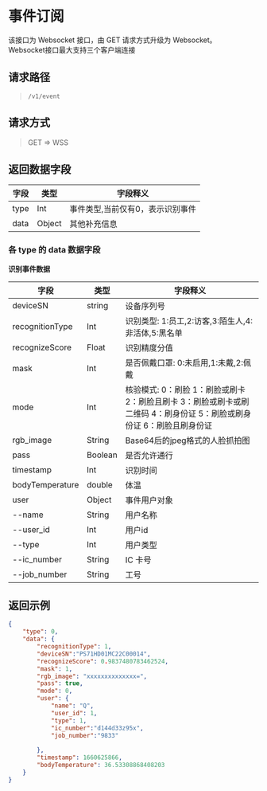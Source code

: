 # 事件订阅

该接口为 Websocket 接口，由 GET 请求方式升级为 Websocket。<br>Websocket接口最大支持三个客户端连接

## 请求路径

> `​/v1​/event`

## 请求方式

> GET => WSS

## 返回数据字段

| 字段 | 类型   | 字段释义                         |
| ---- | ------ | -------------------------------- |
| type | Int    | 事件类型,当前仅有0，表示识别事件 |
| data | Object | 其他补充信息                     |

### 各 type 的 data 数据字段

**识别事件数据**

| 字段            | 类型    | 字段释义                                                     |
| --------------- | ------- | ------------------------------------------------------------ |
| deviceSN        | string  | 设备序列号                                                   |
| recognitionType | Int     | 识别类型: 1:员工,2:访客,3:陌生人,4:非活体,5:黑名单 |
| recognizeScore  | Float   | 识别精度分值                                                 |
| mask            | Int     | 是否佩戴口罩: 0:未启用,1:未戴,2:佩戴                         |
| mode            | Int     | 核验模式:  0：刷脸 1：刷脸或刷卡 2：刷脸且刷卡 3：刷脸或刷卡或刷二维码 4：刷身份证 5：刷脸或刷身份证 6：刷脸且刷身份证 |
| rgb_image       | String  | Base64后的jpeg格式的人脸抓拍图                               |
| pass            | Boolean | 是否允许通行                                                 |
| timestamp       | Int     | 识别时间                                                     |
| bodyTemperature       | double     | 体温                                                    |
| user            | Object  | 事件用户对象                                                 |
| --name          | String  | 用户名称                                                     |
| --user_id       | Int     | 用户id                                                       |
| --type          | Int     | 用户类型                                                     |
| --ic_number          | String     | IC 卡号                                                |
| --job_number          | String     | 工号                                                   |

## 返回示例

```json
{
    "type": 0,
    "data": {
        "recognitionType": 1,
        "deviceSN":"PS71HD01MC22C00014",
        "recognizeScore": 0.9837480783462524,
        "mask": 1,
        "rgb_image": "xxxxxxxxxxxxxx=",
        "pass": true,
        "mode": 0,
        "user": {
            "name": "Q",
            "user_id": 1,
            "type": 1,
            "ic_number":"d144d33z95x",
            "job_number":"9833"
            
        },
        "timestamp": 1660625866,
        "bodyTemperature": 36.53308868408203
    }
}
```